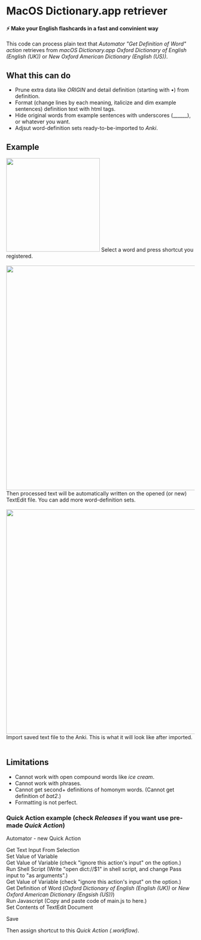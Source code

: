 # MacOS Dictionary.app retriever

#### ⚡️ Make your English flashcards in a fast and convinient way
  
This code can process plain text that *Automator "Get Definition of Word" action* retrieves from *macOS Dictionary.app Oxford Dictionary of English (English (UK))* or *New Oxford American Dictionary (English (US))*.

## What this can do
- Prune extra data like *ORIGIN* and detail definition (starting with •) from definition.
- Format (change lines by each meaning, italicize and dim example sentences) definition text with html tags.
- Hide original words from example sentences with underscores (______), or whatever you want. 
- Adjsut word-definition sets ready-to-be-imported to *Anki*.

## Example
<img src="https://github.com/SeungwooChoe/macOS-system-dictionary-retriever/blob/main/images/1.png" width="250">  
Select a word and press shortcut you registered.
<br/>
<br/>
<img src="https://github.com/SeungwooChoe/macOS-system-dictionary-retriever/blob/main/images/2.png" width="600">  
Then processed text will be automatically written on the opened (or new) TextEdit file. You can add more word-definition sets.
<br/>
<br/>
<img src="https://github.com/SeungwooChoe/macOS-system-dictionary-retriever/blob/main/images/3.png" width="600">  
Import saved text file to the Anki. This is what it will look like after imported.
<br/>
<br/>
  
## Limitations
- Cannot work with open compound words like *ice cream*.
- Cannot work with phrases.
- Cannot get second+ definitions of homonym words. (Cannot get definition of *bat2*.)
- Formatting is not perfect.

### Quick Action example (check *Releases* if you want use pre-made *Quick Action*)
  
Automator - new Quick Action  
  
Get Text Input From Selection  
Set Value of Variable  
Get Value of Variable (check "ignore this action's input" on the option.)  
Run Shell Script (Write "open dict://$1" in shell script, and change Pass input to "as arguments".)  
Get Value of Variable (check "ignore this action's input" on the option.)  
Get Definition of Word (*Oxford Dictionary of English (English (UK))* or *New Oxford American Dictionary (Engsish (US))*)  
Run Javascript (Copy and paste code of main.js to here.)  
Set Contents of TextEdit Document  
  
Save
  
Then assign shortcut to this *Quick Action (.workflow)*.